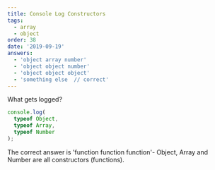 ```yaml
---
title: Console Log Constructors
tags:
  - array
  - object
order: 38
date: '2019-09-19'
answers:
  - 'object array number'
  - 'object object number'
  - 'object object object'
  - 'something else  // correct'
---
```


What gets logged?

```javascript
console.log(
  typeof Object, 
  typeof Array, 
  typeof Number
);
```

<!-- explanation -->

The correct answer is 'function function function'- Object, Array and Number are all constructors (functions).